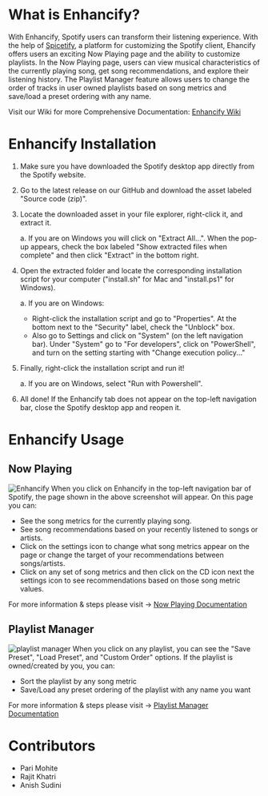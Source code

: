 # What is Enhancify?
With Enhancify, Spotify users can transform their listening experience. With the help of [Spicetify](https://spicetify.app), a platform for customizing the Spotify client, Ehancify offers users an exciting Now Playing page and the ability to customize playlists. In the Now Playing page, users can view musical characteristics of the currently playing song, get song recommendations, and explore their listening history. The Playlist Manager feature allows users to change the order of tracks in user owned playlists based on song metrics and save/load a preset ordering with any name.

Visit our Wiki for more Comprehensive Documentation: [Enhancify Wiki](https://github.com/ECE49595-Team-6/EnhancifyInstall/wiki)

# Enhancify Installation

1. Make sure you have downloaded the Spotify desktop app directly from the Spotify website.
2. Go to the latest release on our GitHub and download the asset labeled "Source code (zip)".
3. Locate the downloaded asset in your file explorer, right-click it, and extract it.

    a. If you are on Windows you will click on "Extract All...". When the pop-up appears, check the box labeled "Show extracted files when complete" and then click "Extract" in the bottom right.
   
5. Open the extracted folder and locate the corresponding installation script for your computer ("install.sh" for Mac and "install.ps1" for Windows).

    a. If you are on Windows:

      - Right-click the installation script and go to "Properties". At the bottom next to the "Security" label, check the "Unblock" box.
      - Also go to Settings and click on "System" (on the left navigation bar). Under "System" go to "For developers", click on "PowerShell", and turn on the setting starting with "Change execution policy..."
        
7. Finally, right-click the installation script and run it!

    a. If you are on Windows, select "Run with Powershell".
   
9. All done! If the Enhancify tab does not appear on the top-left navigation bar, close the Spotify desktop app and reopen it.

# Enhancify Usage

## Now Playing
![Enhancify](https://github.com/user-attachments/assets/bca223ba-bfaa-48ce-9065-d7cc6fc7b576)
When you click on Enhancify in the top-left navigation bar of Spotify, the page shown in the above screenshot will appear. On this page you can:
- See the song metrics for the currently playing song.
- See song recommendations based on your recently listened to songs or artists.
- Click on the settings icon to change what song metrics appear on the page or change the target of your recommendations between songs/artists.
- Click on any set of song metrics and then click on the CD icon next the settings icon to see recommendations based on those song metric values.

For more information & steps please visit -> [Now Playing Documentation](https://github.com/ECE49595-Team-6/EnhancifyInstall/wiki/Now-Playing)

## Playlist Manager
![playlist manager](https://github.com/user-attachments/assets/5d878ac5-63ca-4586-b6f9-1451cedfacc4)
When you click on any playlist, you can see the "Save Preset", "Load Preset", and "Custom Order" options. If the playlist is owned/created by you, you can:
- Sort the playlist by any song metric
- Save/Load any preset ordering of the playlist with any name you want

For more information & steps please visit -> [Playlist Manager Documentation](https://github.com/ECE49595-Team-6/EnhancifyInstall/wiki/Playlist-Manager)

# Contributors
* Pari Mohite
* Rajit Khatri
* Anish Sudini
